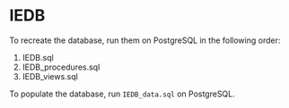 IEDB
====

To recreate the database, run them on PostgreSQL in the following order:

1. IEDB.sql
2. IEDB\_procedures.sql
3. IEDB\_views.sql

To populate the database, run `IEDB_data.sql` on PostgreSQL.
